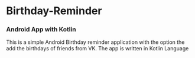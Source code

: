 # Birthday-Reminder
### Android App with Kotlin
This is a simple Android Birthday reminder application with the option the add the birthdays of friends from VK. The app is written in Kotlin Language  
